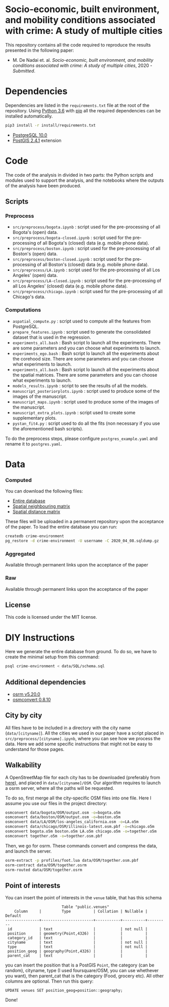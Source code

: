 # Socio-economic, built environment, and mobility conditions associated with crime: A study of multiple cities

This repository contains all the code required to reproduce the results presented in the following paper:

* M. De Nadai et. al. *Socio-economic, built environment, and mobility conditions associated with crime: A study of multiple cities*, 2020 - *Submitted*.


# Dependencies

Dependencies are listed in the `requirements.txt` file at the root of the repository. Using [Python 3.6](https://www.python.org/downloads/) with [pip](https://pip.pypa.io/en/stable/installing/) all the required dependencies can be installed automatically.

``` sh
pip3 install -r install/requirements.txt
```

* [PostgreSQL 10.0](https://www.postgresql.org/) 
* [PostGIS 2.4.1](https://postgis.net) extension

# Code

The code of the analysis in divided in two parts: the Python scripts and modules used to support the analysis, and the notebooks where the outputs of the analysis have been produced.

## Scripts

### Preprocess

* `src/preprocess/bogota.ipynb` : script used for the pre-processing of all Bogota's (open) data.
* `src/preprocess/bogota-closed.ipynb` : script used for the pre-processing of all Bogota's (closed) data (e.g. mobile phone data).
* `src/preprocess/boston.ipynb` : script used for the pre-processing of all Boston's (open) data.
* `src/preprocess/boston-closed.ipynb` : script used for the pre-processing of all Boston's (closed) data (e.g. mobile phone data).
* `src/preprocess/LA.ipynb` : script used for the pre-processing of all Los Angeles' (open) data.
* `src/preprocess/LA-closed.ipynb` : script used for the pre-processing of all Los Angeles' (closed) data (e.g. mobile phone data).
* `src/preprocess/chicago.ipynb` : script used for the pre-processing of all Chicago's data.

### Computations
* `aspatial_compute.py` : script used to compute all the features from PostgreSQL.
* `prepare_features.ipynb` : script used to generate the consolidated dataset that is used in the regression.
* `experiments_all.bash` : Bash script lo launch all the experiments. There are some parameters and you can choose what experiments to launch.
* `experiments_ego.bash` : Bash script lo launch all the experiments about the corehood size. There are some parameters and you can choose what experiments to launch.
* `experiments_all.bash` : Bash script lo launch all the experiments about the spatial matrices. There are some parameters and you can choose what experiments to launch.
* `models_results.ipynb` : script to see the results of all the models.
* `manuscript_posteriorplots.ipynb` : script used to produce some of the images of the manuscript.
* `manuscript_maps.ipynb` : script used to produce some of the images of the manuscript.
* `manuscript_extra_plots.ipynb` : script used to create some supplementary plots.
* `pystan_fit4.py` : script used to do all the fits (non necessary if you use the aforementioned bash scripts).

To do the preprocess steps, please configure `postgres_example.yaml` and rename it to `postgres.yaml`.

# Data

### Computed
You can download the following files:

* [Entire database](https://drive.google.com/file/d/1AzrfcvcSc7ePNegPWTH8idIMqE-aUvQ9/view?usp=sharing)
* [Spatial neighbouring matrix](https://drive.google.com/file/d/1Lno2815esZHHuR_Sp1S38QPulmlDcaAJ/view?usp=sharing)
* [Spatial distance matrix](https://drive.google.com/file/d/1014Veo1QW3oPQg0gTemlhUYSRSSJu7t4/view?usp=sharing)

These files will be uploaded in a permanent repository upon the acceptance of the paper.
To load the entire database you can run:

``` sh
createdb crime-environment
pg_restore -d crime-environment -U username -C 2020_04_08.sqldump.gz
```

### Aggregated
Available through permanent links upon the acceptance of the paper

### Raw
Available through permanent links upon the acceptance of the paper


## License
This code is licensed under the MIT license. 


# DIY Instructions

Here we generate the entire database from ground. To do so, we have to create the minimal setup from this command:

``` sh
psql crime-environment < data/SQL/schema.sql
```

## Additional dependencies
* [osrm v5.20.0](http://project-osrm.org/)
* [osmconvert 0.8.10](https://wiki.openstreetmap.org/wiki/Osmconvert)

## City by city
All files have to be included in a directory with the city name (`data/[cityname]`). All the cities we used in 
our paper have a script placed in `src/preprocess/[cityname].ipynb`, where you can see how we process the data.
Here we add some specific instructions that might not be easy to understand for those pages.


## Walkability
A OpenStreetMap file for each city has to be downloaded (preferably from [here](https://wiki.openstreetmap.org/wiki/Planet.osm)), and placed in `data/[cityname]/OSM`. 
Our algorithm requires to launch a osrm server, where all the paths will be requested.

To do so, first merge all the city-specific OSM files into one file. Here I assume you use our files in the project directory:

``` sh 
osmconvert data/bogota/OSM/output.osm -o=bogota.o5m
osmconvert data/boston/OSM/output.osm -o=boston.o5m
osmconvert data/LA/OSM/los-angeles_california.osm -o=LA.o5m
osmconvert data/chicago/OSM/illinois-latest.osm.pbf -o=chicago.o5m
osmconvert bogota.o5m boston.o5m LA.o5m chicago.o5m -o=together.o5m
osmconvert together.o5m -o=together.osm.pbf
```

Then, we go for osrm. These commands convert and compress the data, and launch the server.

``` sh 
osrm-extract -p profiles/foot.lua data/OSM/together.osm.pbf
osrm-contract data/OSM/together.osrm
osrm-routed data/OSM/together.osrm
```


## Point of interests
You can insert the point of interests in the `venue` table, that has this schema

```
                         Table "public.venues"
    Column     |         Type          | Collation | Nullable | Default
---------------+-----------------------+-----------+----------+---------
 id            | text                  |           | not null |
 position      | geometry(Point,4326)  |           |          |
 category_id   | text                  |           |          |
 cityname      | text                  |           | not null |
 type          | text                  |           | not null |
 position_geog | geography(Point,4326) |           |          |
 parent_cat    | text                  |           |          |
 ```
 
 you can insert the position that is a PostGIS `Point`, the category (can be random), cityname, type (I used foursquare/OSM, you can use whethever you want), then parent_cat that is the category (Food, grocery etc).
 All other columns are optional. Then run this query:
 
 ```
 UPDATE venues SET position_geog=position::geography;
 ```
 
 Done!

